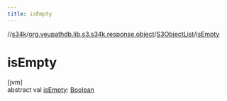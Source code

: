 ```yaml
---
title: isEmpty
---
```

//[s34k](../../../index.html)/[org.veupathdb.lib.s3.s34k.response.object](../index.html)/[S3ObjectList](index.html)/[isEmpty](is-empty.html)



# isEmpty



[jvm]\
abstract val [isEmpty](is-empty.html): [Boolean](https://kotlinlang.org/api/latest/jvm/stdlib/kotlin/-boolean/index.html)




